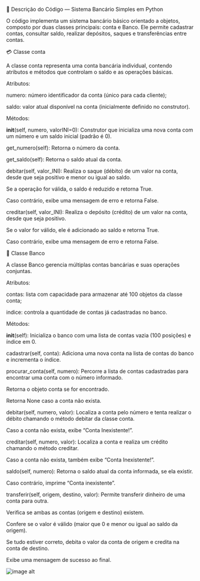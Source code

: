 🧾 Descrição do Código — Sistema Bancário Simples em Python

O código implementa um sistema bancário básico orientado a objetos, composto por duas classes principais: conta e Banco.
Ele permite cadastrar contas, consultar saldo, realizar depósitos, saques e transferências entre contas.

💳 Classe conta

A classe conta representa uma conta bancária individual, contendo atributos e métodos que controlam o saldo e as operações básicas.

Atributos:

numero: número identificador da conta (único para cada cliente);

saldo: valor atual disponível na conta (inicialmente definido no construtor).

Métodos:

__init__(self, numero, valorINI=0):
Construtor que inicializa uma nova conta com um número e um saldo inicial (padrão é 0).

get_numero(self):
Retorna o número da conta.

get_saldo(self):
Retorna o saldo atual da conta.

debitar(self, valor_INI):
Realiza o saque (débito) de um valor na conta, desde que seja positivo e menor ou igual ao saldo.

Se a operação for válida, o saldo é reduzido e retorna True.

Caso contrário, exibe uma mensagem de erro e retorna False.

creditar(self, valor_INI):
Realiza o depósito (crédito) de um valor na conta, desde que seja positivo.

Se o valor for válido, ele é adicionado ao saldo e retorna True.

Caso contrário, exibe uma mensagem de erro e retorna False.

🏦 Classe Banco

A classe Banco gerencia múltiplas contas bancárias e suas operações conjuntas.

Atributos:

contas: lista com capacidade para armazenar até 100 objetos da classe conta;

indice: controla a quantidade de contas já cadastradas no banco.

Métodos:

__init__(self):
Inicializa o banco com uma lista de contas vazia (100 posições) e índice em 0.

cadastrar(self, conta):
Adiciona uma nova conta na lista de contas do banco e incrementa o índice.

procurar_conta(self, numero):
Percorre a lista de contas cadastradas para encontrar uma conta com o número informado.

Retorna o objeto conta se for encontrado.

Retorna None caso a conta não exista.

debitar(self, numero, valor):
Localiza a conta pelo número e tenta realizar o débito chamando o método debitar da classe conta.

Caso a conta não exista, exibe “Conta Inexistente!”.

creditar(self, numero, valor):
Localiza a conta e realiza um crédito chamando o método creditar.

Caso a conta não exista, também exibe “Conta Inexistente!”.

saldo(self, numero):
Retorna o saldo atual da conta informada, se ela existir.

Caso contrário, imprime “Conta inexistente”.

transferir(self, origem, destino, valor):
Permite transferir dinheiro de uma conta para outra.

Verifica se ambas as contas (origem e destino) existem.

Confere se o valor é válido (maior que 0 e menor ou igual ao saldo da origem).

Se tudo estiver correto, debita o valor da conta de origem e credita na conta de destino.

Exibe uma mensagem de sucesso ao final.




![image alt](https://github.com/CaueSales9/POO-Programacao-Orientada-a-Objetos-/blob/22cb00958ce90fdc24d3599381c2d245aa2756e4/POO%20AULA%20006/uml%20de%20um%20banco%20e%20conta.png)
